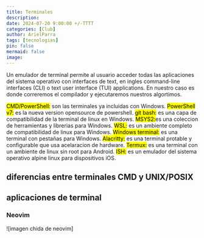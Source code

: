 ```yaml
---
title: Terminales
description: 
date: 2024-07-20 9:00:00 +/-TTTT
categories: [Club]
author: ArielParra 
tags: [tecnologias]
pin: false
mermaid: false
image:
---
```


Un emulador de terminal permite al usuario acceder todas las  aplicaciones del sistema operativo con interfaces de text, en ingles command-line interfaces (CLI) o text user interface (TUI) applications.
En nuestro caso es donde correremos el compilador y ejecutaremos nuestros algortimos.


<mark>CMD/PowerShell:</mark> son las terminales ya incluidas con Windows.
<mark>PowerShell v7:</mark> es la nueva version opensource de powershell. 
<mark>git bash:</mark> es una capa de compatibilidad de la terminal de linux en Windows.
<mark>MSYS2:</mark>es una coleccion de herramientas y librerias para Windows.
<mark>WSL:</mark> es un ambiente completo de compatibilidad de linux para  Windows.
<mark>Windows terminal:</mark> es una terminal con pestañas para Windows.
<mark>Alacritty:</mark> es una terminal protable y configurable que usa acelaracion de hardware. 
<mark>Termux:</mark> es una terminal con un ambiente de linux sin root para Android.
<mark>ISH:</mark> es un emulador del sistema operativo alpine linux para dispositivos iOS.


## diferencias entre terminales CMD y UNIX/POSIX

## aplicaciones de terminal

### Neovim 
![imagen chida de neovim]

